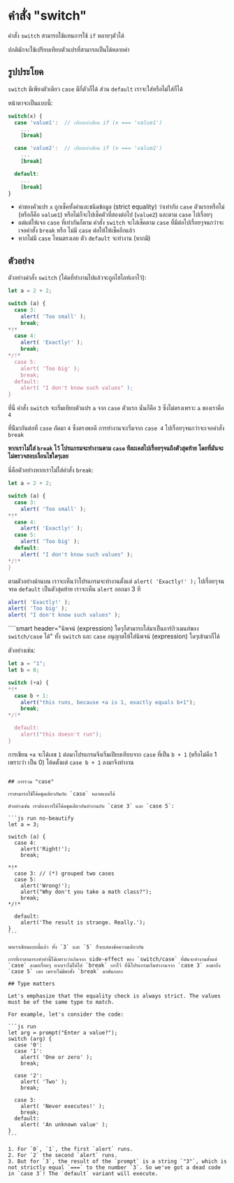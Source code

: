 # คำสั่ง "switch"

คำสั่ง `switch` สามารถใช้แทนการใช้ `if` หลายๆตัวได้

ปกติมักจะใช้เปรียบเทียบตัวแปรที่สามารถเป็นได้หลายค่า

## รูปประโยค

`switch` มีเพียงตัวเดียว `case` มีกี่ตัวก็ได้ ส่วน `default` เราจะใส่หรือไม่ใส่ก็ได้

หน้าตาจะเป็นแบบนี้:

```js no-beautify
switch(x) {
  case 'value1':  // เทียบเท่าเขียน if (x === 'value1')
    ...
    [break]

  case 'value2':  // เทียบเท่าเขียน if (x === 'value2')
    ...
    [break]

  default:
    ...
    [break]
}
```

- ค่าของคัวแปร `x` ถูกเช็คทั้งค่าและชนิดข้อมูล (strict equality) ว่าเท่ากับ  `case` ตัวแรกหรือไม่ (หรือก็คือ `value1`) หรือไม่ก็จะไปเช็คตัวที่สองต่อไป (`value2`) และตาม `case` ไปเรื่อยๆ
- แต่แต่ให้เจอ `case` ที่เท่ากันก็ตาม คำสั่ง `switch` จะไล่เช็คตาม `case` ที่มีต่อไปเรื่อยๆจนกว่าจะเจอคำสั่ง `break` หรือ ไม่มี `case` ต่อให้ให้เช็คอีกแล้ว
- หากไม่มี `case` ไหนตรงเลย ตัว `default` จะทำงาน (หากมี)

## ตัวอย่าง

ตัวอย่างคำสั่ง `switch` (โค้ดที่ทำงานไปแล้วจะถูกไฮไลท์เอาไว้):

```js run
let a = 2 + 2;

switch (a) {
  case 3:
    alert( 'Too small' );
    break;
*!*
  case 4:
    alert( 'Exactly!' );
    break;
*/!*
  case 5:
    alert( 'Too big' );
    break;
  default:
    alert( "I don't know such values" );
}
```

ที่นี่ คำสั่ง `switch` จะเริ่มเทียบตัวแปร `a` จาก `case` ตัวแรก นั่นก็คือ `3` ซึ่งไม่ตรงเพราะ `a` ของเราคือ `4`

ที่น่ีมากันต่อที่ `case` ถัดมา `4` ซึ่งตรงพอดี การทำงานจะเริ่มจาก `case 4` ไปเรื่อยๆจนกว่าจะเจอคำสั่ง `break`

**หากเราไม่ใส่ `break` ไว้ โปรแกรมจะทำงานตาม `case` ทีละเคสไปเรื่อยๆจนถึงตัวสุดท้าย โดยที่มันจะไม่ตรวจสอบเงื่อนไขใดๆเลย**

นี่คือตัวอย่างหากเราไม่ใส่คำสั่ง `break`:

```js run
let a = 2 + 2;

switch (a) {
  case 3:
    alert( 'Too small' );
*!*
  case 4:
    alert( 'Exactly!' );
  case 5:
    alert( 'Too big' );
  default:
    alert( "I don't know such values" );
*/!*
}
```

ตามตัวอย่างด้านบน เราจะเห็นว่าโปรแกรมจะทำงานตั้งแต่ `alert( 'Exactly!' );` ไปเรื่อยๆจนจรด `default` เป็นตัวสุดท้าย เราจะเห็น `alert` ออกมา 3 ที

```js
alert( 'Exactly!' );
alert( 'Too big' );
alert( "I don't know such values" );
```

````smart header="นิพจน์ (expression) ใดๆก็สามารถใส่มาเป็นอาร์กิวเมนท์ของ `switch/case` ได้"
ทั้ง `switch` และ `case` อนุญาตให้ใส่นิพจน์ (expression) ใดๆเข้ามาก็ได้

ตัวอย่างเช่น:

```js run
let a = "1";
let b = 0;

switch (+a) {
*!*
  case b + 1:
    alert("this runs, because +a is 1, exactly equals b+1");
    break;
*/!*

  default:
    alert("this doesn't run");
}
```
การเขียน `+a` จะได้เลข `1` ต่อมาโปรแกรมจึงเริ่มเปียบเทียบจาก `case` ที่เป็น `b + 1` (หรือไม่คือ 1 เพราะว่า เป็น 0) โค้ดตั้งแต่ `case b + 1` ลงมาจึงทำงาน
````

## การรวม "case"

เราสามารถใช้โค้ดชุดเดียวกันกับ `case` หลายแบบได้

ตัวอย่างเช่น เราต้องการให้โค้ดชุดเดียวกันทำงานกับ `case 3` และ `case 5`:

```js run no-beautify
let a = 3;

switch (a) {
  case 4:
    alert('Right!');
    break;

*!*
  case 3: // (*) grouped two cases
  case 5:
    alert('Wrong!');
    alert("Why don't you take a math class?");
    break;
*/!*

  default:
    alert('The result is strange. Really.');
}
```

พอเราเขียนแบบนี้แล้ว ทั้ง `3` และ `5` ก็จะแสดงข้อความเดียวกัน

การที่เราสามารถทำท่านี้ได้เพราะว่าเกิดจาก side-effect ของ `switch/case` ที่มันจะทำงานตั้งแต่ `case` ลงมาเรื่อยๆ หากเราไม่ได้ใส่ `break` เอาไว้ ที่นี่โปรแกรมเริ่มทำงานจาก `case 3` ลงมาถึง `case 5` เลย เพราะไม่มีคำสั่ง `break` มาคั่นกลาง

## Type matters

Let's emphasize that the equality check is always strict. The values must be of the same type to match.

For example, let's consider the code:

```js run
let arg = prompt("Enter a value?");
switch (arg) {
  case '0':
  case '1':
    alert( 'One or zero' );
    break;

  case '2':
    alert( 'Two' );
    break;

  case 3:
    alert( 'Never executes!' );
    break;
  default:
    alert( 'An unknown value' );
}
```

1. For `0`, `1`, the first `alert` runs.
2. For `2` the second `alert` runs.
3. But for `3`, the result of the `prompt` is a string `"3"`, which is not strictly equal `===` to the number `3`. So we've got a dead code in `case 3`! The `default` variant will execute.
